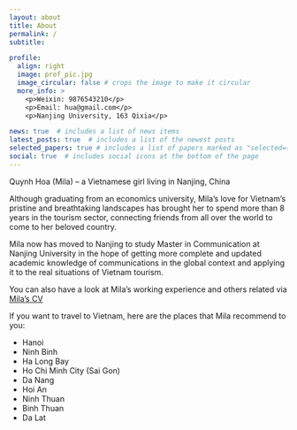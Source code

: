 ```yaml
---
layout: about
title: About
permalink: /
subtitle:

profile:
  align: right
  image: prof_pic.jpg
  image_circular: false # crops the image to make it circular
  more_info: >
    <p>Weixin: 9876543210</p>
    <p>Email: hua@gmail.com</p>
    <p>Nanjing University, 163 Qixia</p>

news: true  # includes a list of news items
latest_posts: true  # includes a list of the newest posts
selected_papers: true # includes a list of papers marked as "selected={true}"
social: true  # includes social icons at the bottom of the page
---
```

Quynh Hoa (Mila) – a Vietnamese girl living in Nanjing, China

Although graduating from an economics university, Mila’s love for Vietnam’s pristine and breathtaking landscapes has brought her to spend more than 8 years in the tourism sector, connecting friends from all over the world to come to her beloved country. 

Mila now has moved to Nanjing to study Master in Communication at Nanjing University in the hope of getting more complete and updated academic knowledge of communications in the global context and applying it to the real situations of Vietnam tourism. 

You can also have a look at Mila’s working experience and others related via <a href='/cv/'>Mila’s CV</a>

<!-- Mila’s achievements:
  * 2021: Scholarship for one-year Chinese language course at Nanjing University
  * 2022: Outstanding and most investable team for Tsinghua Summer Global School SDG* 2022
  * 2022: Certificate of "Chinese + Tourism" top talents upskilling online training program for ASEAN countries - Dongbei University of Finance and Economics
  * 2021, 2022: Certificate for voluntary service in Sea Turtle Conservation Program in Nui Chua National Park
  * Foreign languages: Chinese HSK 6: 254/300 -->

If you want to travel to Vietnam, here are the places that Mila recommend to you:
  * Hanoi
  * Ninh Binh
  * Ha Long Bay
  * Ho Chi Minh City (Sai Gon)
  * Da Nang
  * Hoi An
  * Ninh Thuan
  * Binh Thuan
  * Da Lat
